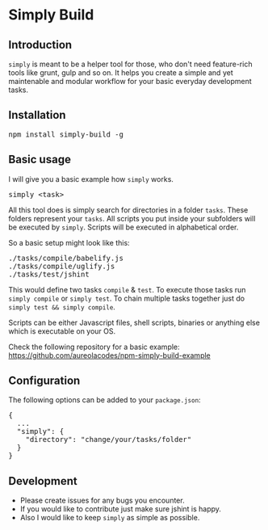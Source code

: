 # Simply Build

## Introduction

`simply` is meant to be a helper tool for those, who don't need feature-rich tools
like grunt, gulp and so on. It helps you create a simple and yet maintenable and
modular workflow for your basic everyday development tasks.

## Installation

<pre>
npm install simply-build -g
</pre>

## Basic usage

I will give you a basic example how `simply` works.

<pre>
simply &lt;task&gt;
</pre>

All this tool does is simply search for directories in a folder `tasks`.
These folders represent your `tasks`. All scripts you put inside your
subfolders will be executed by `simply`. Scripts will be executed in
alphabetical order.

So a basic setup might look like this:
<pre>
./tasks/compile/babelify.js
./tasks/compile/uglify.js
./tasks/test/jshint
</pre>

This would define two tasks `compile` & `test`. To execute those tasks run
`simply compile` or `simply test`. To chain multiple tasks together just do
`simply test && simply compile`.

Scripts can be either Javascript files, shell scripts, binaries or anything
else which is executable on your OS.

Check the following repository for a basic example:<br />
https://github.com/aureolacodes/npm-simply-build-example

## Configuration

The following options can be added to your `package.json`:

<pre>
{
  ...
  "simply": {
    "directory": "change/your/tasks/folder"
  }
}
</pre>

## Development

- Please create issues for any bugs you encounter.
- If you would like to contribute just make sure jshint is happy.
- Also I would like to keep `simply` as simple as possible.
